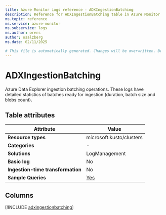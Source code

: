 ```yaml
---
title: Azure Monitor Logs reference - ADXIngestionBatching
description: Reference for ADXIngestionBatching table in Azure Monitor Logs.
ms.topic: reference
ms.service: azure-monitor
ms.subservice: logs
ms.author: orens
author: osalzberg
ms.date: 02/11/2025

# This file is automatically generated. Changes will be overwritten. Do not change this file directly.
---
```


# ADXIngestionBatching

Azure Data Explorer ingestion batching operations. These logs have detailed statistics of batches ready for ingestion (duration, batch size and blobs count).


## Table attributes

|Attribute|Value|
|---|---|
|**Resource types**|microsoft.kusto/clusters|
|**Categories**|-|
|**Solutions**| LogManagement|
|**Basic log**|No|
|**Ingestion-time transformation**|No|
|**Sample Queries**|[Yes](/azure/azure-monitor/reference/queries/adxingestionbatching)|



## Columns
  
[!INCLUDE [adxingestionbatching](~/reusable-content/ce-skilling/azure/includes/azure-monitor/reference/tables/adxingestionbatching-include.md)]
